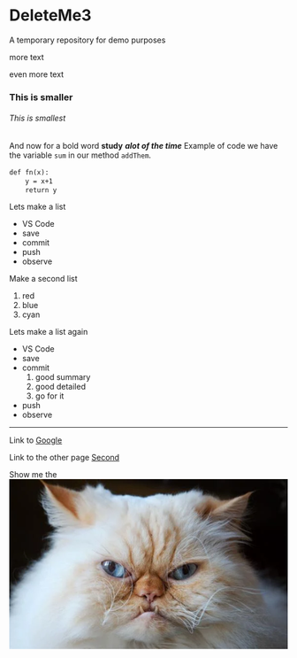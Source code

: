 # DeleteMe3
A temporary repository for demo purposes

more text

even more text

### This is smaller

######  This is smallest

And now for a bold word **study** ***alot of the time***
Example of code we have the variable `sum` in our method `addThem`.
```
def fn(x):
    y = x+1
    return y
```
Lets make a list
* VS Code
* save
* commit
* push
* observe

Make a second list
1. red
2. blue
1. cyan

Lets make a list again
* VS Code
* save
* commit
    1. good summary
    2. good detailed
    2. go for it
* push
* observe

------
Link to [Google](https://www.google.com/)

Link to the other page [Second](Second.md)

Show me the ![Evil killy](cat.jpg)